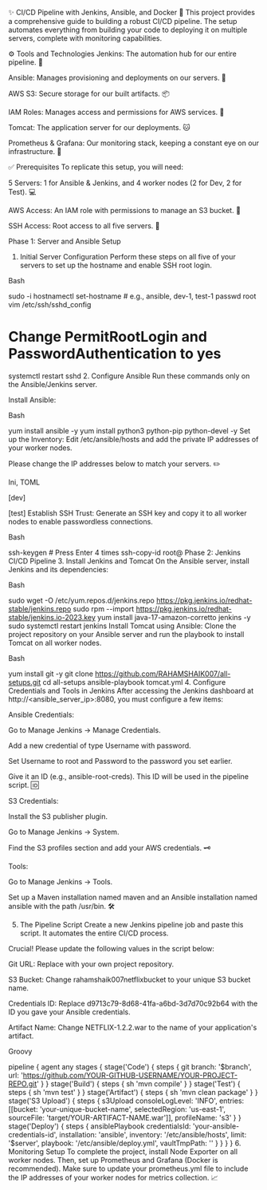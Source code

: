 ✨ CI/CD Pipeline with Jenkins, Ansible, and Docker 🐳
This project provides a comprehensive guide to building a robust CI/CD pipeline. The setup automates everything from building your code to deploying it on multiple servers, complete with monitoring capabilities.

⚙️ Tools and Technologies
Jenkins: The automation hub for our entire pipeline. 🧠

Ansible: Manages provisioning and deployments on our servers. 🤖

AWS S3: Secure storage for our built artifacts. 📦

IAM Roles: Manages access and permissions for AWS services. 🔐

Tomcat: The application server for our deployments. 🐱

Prometheus & Grafana: Our monitoring stack, keeping a constant eye on our infrastructure. 👀

✅ Prerequisites
To replicate this setup, you will need:

5 Servers: 1 for Ansible & Jenkins, and 4 worker nodes (2 for Dev, 2 for Test). 💻

AWS Access: An IAM role with permissions to manage an S3 bucket. 🔑

SSH Access: Root access to all five servers. 🚪

Phase 1: Server and Ansible Setup
1. Initial Server Configuration
Perform these steps on all five of your servers to set up the hostname and enable SSH root login.

Bash

sudo -i
hostnamectl set-hostname <desired-hostname> # e.g., ansible, dev-1, test-1
passwd root
vim /etc/ssh/sshd_config
# Change PermitRootLogin and PasswordAuthentication to yes
systemctl restart sshd
2. Configure Ansible
Run these commands only on the Ansible/Jenkins server.

Install Ansible:

Bash

yum install ansible -y
yum install python3 python-pip python-devel -y
Set up the Inventory:
Edit /etc/ansible/hosts and add the private IP addresses of your worker nodes.

Please change the IP addresses below to match your servers. ✏️

Ini, TOML

[dev]
<private-ip-of-dev-1>
<private-ip-of-dev-2>

[test]
<private-ip-of-test-1>
<private-ip-of-test-2>
Establish SSH Trust:
Generate an SSH key and copy it to all worker nodes to enable passwordless connections.

Bash

ssh-keygen # Press Enter 4 times
ssh-copy-id root@<private-ip-of-worker-node>
Phase 2: Jenkins CI/CD Pipeline
3. Install Jenkins and Tomcat
On the Ansible server, install Jenkins and its dependencies:

Bash

sudo wget -O /etc/yum.repos.d/jenkins.repo https://pkg.jenkins.io/redhat-stable/jenkins.repo
sudo rpm --import https://pkg.jenkins.io/redhat-stable/jenkins.io-2023.key
yum install java-17-amazon-corretto jenkins -y
sudo systemctl restart jenkins
Install Tomcat using Ansible:
Clone the project repository on your Ansible server and run the playbook to install Tomcat on all worker nodes.

Bash

yum install git -y
git clone https://github.com/RAHAMSHAIK007/all-setups.git
cd all-setups
ansible-playbook tomcat.yml
4. Configure Credentials and Tools in Jenkins
After accessing the Jenkins dashboard at http://<ansible_server_ip>:8080, you must configure a few items:

Ansible Credentials:

Go to Manage Jenkins -> Manage Credentials.

Add a new credential of type Username with password.

Set Username to root and Password to the password you set earlier.

Give it an ID (e.g., ansible-root-creds). This ID will be used in the pipeline script. 🆔

S3 Credentials:

Install the S3 publisher plugin.

Go to Manage Jenkins -> System.

Find the S3 profiles section and add your AWS credentials. 🗝️

Tools:

Go to Manage Jenkins -> Tools.

Set up a Maven installation named maven and an Ansible installation named ansible with the path /usr/bin. 🛠️

5. The Pipeline Script
Create a new Jenkins pipeline job and paste this script. It automates the entire CI/CD process.

Crucial! Please update the following values in the script below:

Git URL: Replace with your own project repository.

S3 Bucket: Change rahamshaik007netflixbucket to your unique S3 bucket name.

Credentials ID: Replace d9713c79-8d68-41fa-a6bd-3d7d70c92b64 with the ID you gave your Ansible credentials.

Artifact Name: Change NETFLIX-1.2.2.war to the name of your application's artifact.

Groovy

pipeline {
    agent any
    stages {
        stage('Code') {
            steps {
                git branch: '$branch', url: 'https://github.com/YOUR-GITHUB-USERNAME/YOUR-PROJECT-REPO.git'
            }
        }
        stage('Build') {
            steps {
                sh 'mvn compile'
            }
        }
        stage('Test') {
            steps {
                sh 'mvn test'
            }
        }
        stage('Artifact') {
            steps {
                sh 'mvn clean package'
            }
        }
        stage('S3 Upload') {
            steps {
                s3Upload consoleLogLevel: 'INFO', entries: [[bucket: 'your-unique-bucket-name', selectedRegion: 'us-east-1', sourceFile: 'target/YOUR-ARTIFACT-NAME.war']], profileName: 's3'
            }
        }
        stage('Deploy') {
            steps {
                ansiblePlaybook credentialsId: 'your-ansible-credentials-id', installation: 'ansible', inventory: '/etc/ansible/hosts', limit: '$server', playbook: '/etc/ansible/deploy.yml', vaultTmpPath: ''
            }
        }
    }
}
6. Monitoring Setup
To complete the project, install Node Exporter on all worker nodes. Then, set up Prometheus and Grafana (Docker is recommended). Make sure to update your prometheus.yml file to include the IP addresses of your worker nodes for metrics collection. 📈







